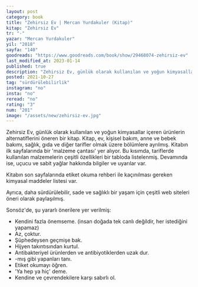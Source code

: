 ```yaml
---
layout: post
category: book
title: "Zehirsiz Ev | Mercan Yurdakuler (Kitap)"
kitap: "Zehirsiz Ev"
tr: "-"
yazar: "Mercan Yurdakuler"
yil: "2018"
sayfa: "140"
goodreads: "https://www.goodreads.com/book/show/29468074-zehirsiz-ev"
last_modified_at: 2023-01-14 
published: true  
description: "Zehirsiz Ev, günlük olarak kullanılan ve yoğun kimyasallar içeren ürünlerin alternatiflerini öneren bir kitap."  
posted: 2021-10-27
tag: "sürdürülebilirlik"
instagram: "no"
insta: "no"
reread: "no"
rating: "3"
num: "201"
image: "/assets/new/zehirsiz-ev.jpg" 
---
```


Zehirsiz Ev, günlük olarak kullanılan ve yoğun kimyasallar içeren ürünlerin alternatiflerini öneren bir kitap. Kitap, ev, kişisel bakım, anne ve bebek bakımı, sağlık, gıda ve diğer tarifler olmak üzere bölümlere ayrılmış. Kitabın ilk sayfalarında bir 'malzeme çantası' yer alıyor. Bu kısımda, tariflerde kullanılan malzemelerin çeşitli özellikleri bir tabloda listelenmiş. Devamında ise, uçucu ve sabit yağlar hakkında bilgiler ve uyarılar var.

Kitabın son sayfalarında etiket okuma rehberi ile kaçınılması gereken kimyasal maddeler listesi var.

Ayrıca, daha sürdürülebilir, sade ve sağlıklı bir yaşam için çeşitli web siteleri öneri olarak paylaşılmış.

Sonsöz'de, şu yararlı önerilere yer verilmiş:

- Kendini fazla önemseme. (insan doğada tek canlı değildir, her istediğini yapamaz)
- Az, çoktur.
- Şüphedeysen geçmişe bak.
- Hijyen takıntısından kurtul.
- Antibakteriyel ürünlerden ve antibiyotiklerden uzak dur.
- -mış gibi yapanları tanı.
- Etiket okumayı öğren.
- 'Ya hep ya hiç' deme.
- Kendine ve çevrendekilere karşı sabırlı ol.
